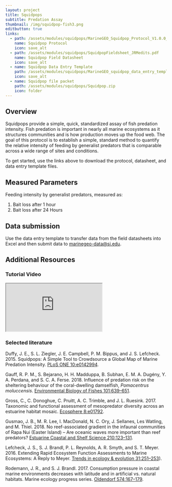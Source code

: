```yaml
---
layout: project
title: Squidpops
subtitle: Predation Assay
thumbnail: /img/squidpop-fish3.png
editbutton: true
links:
  - path: /assets/modules/squidpops/MarineGEO_Squidpop_Protocol_V1.0.0_JRMEdits.pdf
    name: Squidpop Protocol
    icon: save_alt
  - path: /assets/modules/squidpops/SquidpopFieldsheet_JRMedits.pdf
    name: Squidpop Field Datasheet
    icon: save_alt
  - name: Squidpop Data Entry Template
    path: /assets/modules/squidpops/MarineGEO_squidpop_data_entry_template_V1.0.0_JRMedits.xlsx
    icon: save_alt
  - name: Squidpop file packet
    path: /assets/modules/squidpops/Squidpop.zip
    icon: folder
---
```


## Overview

Squidpops provide a simple, quick, standardized assay of fish predation intensity. Fish predation is important in nearly all marine ecosystems as it structures communities and is how production moves up the food web. The goal of this protocol is to establish a simple, standard method to quantify the relative intensity of feeding by generalist predators that is comparable across a wide range of sites and conditions.

To get started, use the links above to download the protocol, datasheet, and data entry template files.


## Measured Parameters
  Feeding intensity by generalist predators, measured as:
  1. Bait loss after 1 hour
  2. Bait loss after 24 Hours


## Data submission

Use the data entry template to transfer data from the field datasheets into Excel and then submit data to <a href="mailto:marinegeo-data@si.edu">marinegeo-data@si.edu</a>.


## Additional Resources


### Tutorial Video

<!-- 16:9 aspect ratio https://stackoverflow.com/questions/15844500/shrink-a-youtube-video-to-responsive-width -->
<div class="embed-responsive embed-responsive-16by9">
  <iframe class="embed-responsive-item" src="https://www.youtube.com/embed/GP8c24aNykg"></iframe>
</div>

### Selected literature

Duffy, J. E., S. L. Ziegler, J. E. Campbell, P. M. Bippus, and J. S. Lefcheck. 2015. Squidpops: A Simple Tool to Crowdsource a Global Map of Marine Predation Intensity. <a href="https://doi.org/10.1371/journal.pone.0142994">PLoS ONE 10:e0142994</a>.

Gauff, R. P. M., S. Bejarano, H. H. Madduppa, B. Subhan, E. M. A. Dugény, Y. A. Perdana, and S. C. A. Ferse. 2018. Influence of predation risk on the sheltering behaviour of the coral-dwelling damselfish, *Pomacentrus moluccensis*. <a href="https://link.springer.com/content/pdf/10.1007%2Fs10641-018-0725-3.pdf">Environmental Biology of Fishes 101:639–651</a>.

Gross, C., C. Donoghue, C. Pruitt, A. C. Trimble, and J. L. Ruesink. 2017. Taxonomic and functional assessment of mesopredator diversity across an estuarine habitat mosaic. <a href="http://doi.wiley.com/10.1002/ecs2.1792">Ecosphere 8:e01792</a>.

Gusmao, J. B., M. R. Lee, I. MacDonald, N. C. Ory, J. Sellanes, Les Watling, and M. Thiel. 2018. No reef-associated gradient in the infaunal communities of Rapa Nui (Easter Island) – Are oceanic waves more important than reef predators? <a href="https://doi.org/10.1016/j.ecss.2018.06.019">Estuarine Coastal and Shelf Science 210:123–131</a>.

Lefcheck, J. S., S. J. Brandl, P. L. Reynolds, A. R. Smyth, and S. T. Meyer. 2016. Extending Rapid Ecosystem Function Assessments to Marine Ecosystems: A Reply to Meyer. <a href="http://dx.doi.org/10.1016/j.tree.2016.02.002">Trends in ecology & evolution 31:251–253</a>).

Rodemann, J. R., and S. J. Brandl. 2017. Consumption pressure in coastal marine environments decreases with latitude and in artificial vs. natural habitats. Marine ecology progress series. <a href="http://www.int-res.com/articles/meps2017/574/m574p167.pdf">Oldendorf 574:167–179</a>.
